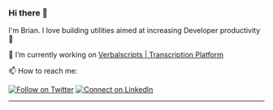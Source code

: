 ### Hi there 👋

I'm Brian. I love building utilities aimed at increasing Developer productivity :raised_hands: 

🔭 I’m currently working on [Verbalscripts | Transcription Platform](https://verbalscripts.com)

📫 How to reach me:

[![Follow on Twitter](https://img.shields.io/badge/--twitter?label=Twitter&logo=Twitter&style=social)](https://x.com/BrianKipz00?t=Lz0jC19mOV_GUiSNQB2_yA&s=09) [![Connect on LinkedIn](https://img.shields.io/badge/--linkedin?label=LinkedIn&logo=LinkedIn&style=social)](www.linkedin.com/in/kiplangat-bryan-4a0a16188)

---

<!--
**jamesgeorge007/jamesgeorge007** is a ✨ _special_ ✨ repository because its `README.md` (this file) appears on your GitHub profile.

Here are some ideas to get you started:

- 🌱 I’m currently learning ...
- 👯 I’m looking to collaborate on ...
- 🤔 I’m looking for help with ...
- 💬 Ask me about ...
- 😄 Pronouns: ...
- ⚡ Fun fact: ...
-->
